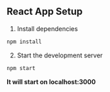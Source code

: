 ## React App Setup

1. Install dependencies

```bash
npm install
```

2. Start the development server

```bash
npm start
```

**It will start on localhost:3000**
